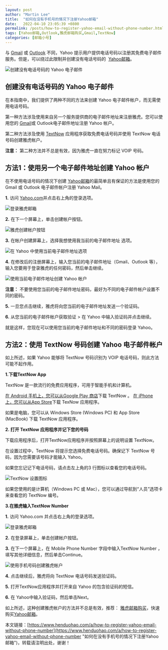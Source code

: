 ```yaml
---
layout: post  
author: "Martin Lee"  
title:  "如何在没有手机号的情况下注册Yahoo邮箱"  
date:   2022-04-10 23:05:39 +0800  
permalink: /posts/how-to-register-yahoo-email-without-phone-number.html  
tags: [Yahoo邮箱,Outlook,雅虎邮箱购买,Gmail,TextNow]  
categories: [邮箱小号]  
---
```

与 [Gmail](https://www.henduohao.com/tag/gmail "Gmail是Google的免费网络邮件服务，也是世界上用户量最多的邮箱。") 或 [Outlook](https://www.henduohao.com/tag/outlook "Outlook是互联网免费电子邮件提供商之一，是一种微软邮箱。") 不同，Yahoo 提示用户提供电话号码以注册其免费电子邮件服务。但是，可以绕过此限制并创建没有电话号码的  [Yahoo邮箱](https://www.henduohao.com/tag/yahoo-mail "Yahoo邮箱购买 雅虎邮箱购买 邮箱购买")。

![创建没有电话号码的 Yahoo 电子邮件](https://p3-juejin.byteimg.com/tos-cn-i-k3u1fbpfcp/41eb1e43b0d94bbd9dcb3c829bf91e34~tplv-k3u1fbpfcp-zoom-1.image)

## 创建没有电话号码的 Yahoo 电子邮件

在本指南中，我们提供了两种不同的方法来创建 Yahoo 电子邮件帐户，而无需使用电话号码。

第一种方法涉及使用来自另一个服务提供商的电子邮件地址来注册雅虎。您可以使用您的 [Gmail](https://www.henduohao.com/tag/gmail "Gmail是Google的免费网络邮件服务，也是世界上用户量最多的邮箱。")或 Outlook电子邮件地址注册 Yahoo 帐户。

第二种方法涉及使用 [TextNow](https://www.henduohao.com/tag/TextNow "Textnow 是个免费网络电话服务，注册帐户就能获得一组美国电话门号，可免费拨打电话和传送简讯给美国电话号码，也能用来接收注册帐号的认证简讯。") 应用程序获取免费电话号码并使用 TextNow 电话号码创建雅虎帐户。

**注意：** 第二种方法并不总是有效，因为雅虎一直在努力标记 VOIP 号码。

## 方法1：使用另一个电子邮件地址创建 Yahoo 帐户

在不使用电话号码的情况下创建 [Yahoo邮箱](https://www.henduohao.com/tag/yahoo-mail "Yahoo邮箱购买 雅虎邮箱购买 邮箱购买")的最简单且有保证的方法是使用您的 Gmail 或 Outlook 电子邮件帐户注册 Yahoo Mail。

**1.** 访问 [Yahoo.com](https://www.henduohao.com/a/Yahoo.com)并点击右上角的登录选项。

![登录雅虎邮箱](https://p3-juejin.byteimg.com/tos-cn-i-k3u1fbpfcp/770f495f845e499d876b3374f93c268b~tplv-k3u1fbpfcp-zoom-1.image)

**2.** 在下一个屏幕上，单击创建帐户按钮。

![雅虎创建帐户按钮](https://p3-juejin.byteimg.com/tos-cn-i-k3u1fbpfcp/eca6e59cf665420c8fa8dd8124048083~tplv-k3u1fbpfcp-zoom-1.image)

**3.** 在帐户创建屏幕上，选择我想使用我当前的电子邮件地址 选项。

![在 Yahoo 中使用当前电子邮件地址选项](https://p3-juejin.byteimg.com/tos-cn-i-k3u1fbpfcp/852830ee13dd446ca671e0f884dd1e20~tplv-k3u1fbpfcp-zoom-1.image)

**4.** 在修改后的注册屏幕上，输入您当前的电子邮件地址（Gmail、Outlook 等），输入您要用于登录雅虎的任何密码，然后单击继续。

![使用当前电子邮件地址创建 Yahoo 帐户](https://p3-juejin.byteimg.com/tos-cn-i-k3u1fbpfcp/e13db5f5cdad401c9a1b51ff36ef5e93~tplv-k3u1fbpfcp-zoom-1.image)

**注意：** 不要使用您当前的电子邮件地址密码，最好为不同的电子邮件帐户设置不同的密码。

**5.** 一旦您点击继续，雅虎将向您当前的电子邮件地址发送一个验证码。

**6.** 从您当前的电子邮件帐户获取验证 > 在 Yahoo 中输入验证码并点击继续。

就是这样，您现在可以使用您当前的电子邮件地址和不同的密码登录 Yahoo。

## 方法2：使用 TextNow 号码创建 Yahoo 电子邮件帐户

如上所述，如果 Yahoo 能够将 TextNow 号码识别为 VOIP 电话号码，则此方法可能不起作用。

**1.下载TextNow App**

TextNow 是一款流行的免费应用程序，可用于智能手机和计算机。

[在 Android 手机上，您可以从Google Play 商店](https://play.google.com/store/apps/details?id=com.enflick.android.TextNow&hl=en)下载 TextNow 。 [在 iPhone 上，您可以从App Store](https://apps.apple.com/ca/app/textnow-call-text-unlimited/id314716233)下载 TexNow 应用程序。

如果是电脑，您可以从 Windows Store (Windows PC) 和 App Store (MacBook) 下载 TextNow 应用程序。

**2. 打开 TextNow 应用程序并记下您的号码**

下载应用程序后，打开TextNow应用程序并按照屏幕上的说明设置 TextNow。

在设置过程中，TextNow 将提示您选择免费电话号码。确保记下 TextNow 号码，因为您需要该号码才能输入 Yahoo。

如果您忘记记下电话号码，请点击左上角的3 行图标以查看您的电话号码。

![TextNow 设置图标](https://p3-juejin.byteimg.com/tos-cn-i-k3u1fbpfcp/c4b17a48895940eb89d2a816a4edb026~tplv-k3u1fbpfcp-zoom-1.image)

如果您使用的是计算机（Windows PC 或 Mac），您可以通过导航到“人员”选项卡来查看您的 TextNow 编号。

**3.在雅虎输入TextNow Number**

**1.** 访问 Yahoo.com 并点击右上角的登录选项。

![登录雅虎邮箱](https://p3-juejin.byteimg.com/tos-cn-i-k3u1fbpfcp/492bf4b21e5d44b688ef90793b3d111b~tplv-k3u1fbpfcp-zoom-1.image)

**2.** 在登录屏幕上，单击创建帐户按钮。

**3.** 在下一个屏幕上，在 Mobile Phone Number 字段中输入TextNow Number ，填写其他详细信息，然后单击Continue。

![使用手机号码创建雅虎帐户](https://p3-juejin.byteimg.com/tos-cn-i-k3u1fbpfcp/38228d9ff3fb407ba08c460daaf59dad~tplv-k3u1fbpfcp-zoom-1.image)

**4.** 点击继续后，雅虎将向 TextNow 电话号码发送验证码。

**5.** 打开TextNow应用程序并打开来自 Yahoo 的包含验证码的短信。

**6.** 在 Yahoo中输入验证码，然后单击Next。

如上所述，这种创建雅虎帐户的方法并不总是有效，推荐： [雅虎邮箱购买](https://www.henduohao.com/tag/buy-yahoo-email "Yahoo邮箱购买 雅虎邮箱购买 邮箱购买")，快速购买[Yahoo邮箱](https://www.henduohao.com/product/1052.html)。

本文链接：[https://www.henduohao.com/a/how-to-register-yahoo-email-without-phone-number](https://www.henduohao.com/a/how-to-register-yahoo-email-without-phone-number "如何在没有手机号的情况下注册Yahoo邮箱")，转载请注明出处，谢谢！